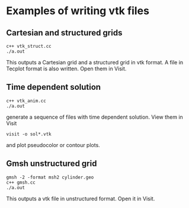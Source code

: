 # Examples of writing vtk files

## Cartesian and structured grids
```
c++ vtk_struct.cc
./a.out
```
This outputs a Cartesian grid and a structured grid in vtk format. A file in Tecplot format is also written. Open them in Visit.

## Time dependent solution
```
c++ vtk_anim.cc
./a.out
```
generate a sequence of files with time dependent solution. View them in Visit
```
visit -o sol*.vtk
```
and plot pseudocolor or contour plots.

## Gmsh unstructured grid
```
gmsh -2 -format msh2 cylinder.geo
c++ gmsh.cc
./a.out
```
This outputs a vtk file in unstructured format. Open it in Visit.
